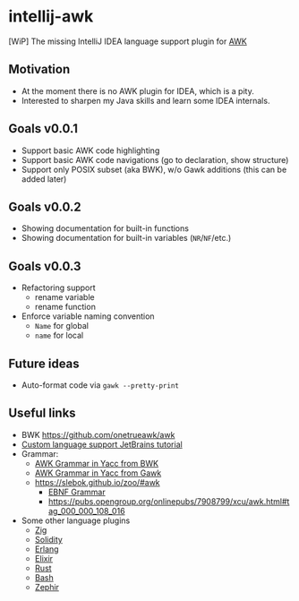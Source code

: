 # intellij-awk

[WiP] The missing IntelliJ IDEA language support plugin for [AWK](https://en.wikipedia.org/wiki/AWK)

## Motivation

- At the moment there is no AWK plugin for IDEA, which is a pity.
- Interested to sharpen my Java skills and learn some IDEA internals.

## Goals v0.0.1

- Support basic AWK code highlighting
- Support basic AWK code navigations (go to declaration, show structure)
- Support only POSIX subset (aka BWK), w/o Gawk additions (this can be added later)

## Goals v0.0.2

- Showing documentation for built-in functions
- Showing documentation for built-in variables (`NR`/`NF`/etc.)

## Goals v0.0.3

- Refactoring support
    - rename variable
    - rename function
- Enforce variable naming convention
    - `Name` for global
    - `name` for local
    
## Future ideas

- Auto-format code via `gawk --pretty-print`

## Useful links

- BWK https://github.com/onetrueawk/awk
- [Custom language support JetBrains tutorial](https://plugins.jetbrains.com/docs/intellij/custom-language-support.html)
- Grammar:
    - [AWK Grammar in Yacc from BWK](https://github.com/onetrueawk/awk/blob/master/awkgram.y)
    - [AWK Grammar in Yacc from Gawk](http://git.savannah.gnu.org/cgit/gawk.git/tree/awkgram.y)
    - https://slebok.github.io/zoo/#awk
        - [EBNF Grammar](https://github.com/slebok/zoo/blob/master/zoo/awk/manual/fetched/src.grammar.txt)
        - https://pubs.opengroup.org/onlinepubs/7908799/xcu/awk.html#tag_000_000_108_016
- Some other language plugins
    - [Zig](https://github.com/ice1000/intellij-zig)
    - [Solidity](https://github.com/intellij-solidity/intellij-solidity)
    - [Erlang](https://github.com/ignatov/intellij-erlang)
    - [Elixir](https://github.com/KronicDeth/intellij-elixir)
    - [Rust](https://github.com/intellij-rust/intellij-rust)
    - [Bash](https://github.com/BashSupport/BashSupport)
    - [Zephir](https://github.com/zephir-lang/idea-plugin)
